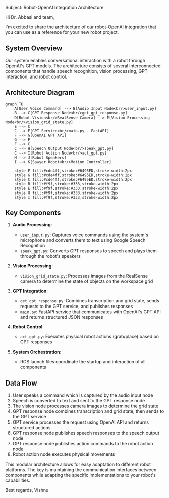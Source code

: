 Subject: Robot-OpenAI Integration Architecture

Hi Dr. Abbasi and team,

I'm excited to share the architecture of our robot-OpenAI integration that you can use as a reference for your new robot project.

## System Overview

Our system enables conversational interaction with a robot through OpenAI's GPT models. The architecture consists of several interconnected components that handle speech recognition, vision processing, GPT interaction, and robot control.

## Architecture Diagram

```
graph TD
    A[User Voice Command] --> B[Audio Input Node<br/>user_input.py]
    B --> C[GPT Response Node<br/>get_gpt_response.py]
    D[Robot Vision<br/>RealSense Camera] --> E[Vision Processing Node<br/>vision_grid_state.py]
    E --> C
    C --> F[GPT Service<br/>main.py - FastAPI]
    F --> G[OpenAI GPT API]
    G --> F
    F --> C
    C --> H[Speech Output Node<br/>speak_gpt.py]
    C --> I[Robot Action Node<br/>act_gpt.py]
    H --> J[Robot Speakers]
    I --> K[Sawyer Robot<br/>Motion Controller]
    
    style F fill:#cde4ff,stroke:#6495ED,stroke-width:2px
    style G fill:#cde4ff,stroke:#6495ED,stroke-width:2px
    style C fill:#cde4ff,stroke:#6495ED,stroke-width:2px
    style B fill:#f9f,stroke:#333,stroke-width:2px
    style E fill:#f9f,stroke:#333,stroke-width:2px
    style H fill:#f9f,stroke:#333,stroke-width:2px
    style I fill:#f9f,stroke:#333,stroke-width:2px
```

## Key Components

1. **Audio Processing**:
   - `user_input.py`: Captures voice commands using the system's microphone and converts them to text using Google Speech Recognition
   - `speak_gpt.py`: Converts GPT responses to speech and plays them through the robot's speakers

2. **Vision Processing**:
   - `vision_grid_state.py`: Processes images from the RealSense camera to determine the state of objects on the workspace grid

3. **GPT Integration**:
   - `get_gpt_response.py`: Combines transcription and grid state, sends requests to the GPT service, and publishes responses
   - `main.py`: FastAPI service that communicates with OpenAI's GPT API and returns structured JSON responses

4. **Robot Control**:
   - `act_gpt.py`: Executes physical robot actions (grab/place) based on GPT responses

5. **System Orchestration**:
   - ROS launch files coordinate the startup and interaction of all components

## Data Flow

1. User speaks a command which is captured by the audio input node
2. Speech is converted to text and sent to the GPT response node
3. The vision node processes camera images to determine the grid state
4. GPT response node combines transcription and grid state, then sends to the GPT service
5. GPT service processes the request using OpenAI API and returns structured actions
6. GPT response node publishes speech responses to the speech output node
7. GPT response node publishes action commands to the robot action node
8. Robot action node executes physical movements

This modular architecture allows for easy adaptation to different robot platforms. The key is maintaining the communication interfaces between components while adapting the specific implementations to your robot's capabilities.

Best regards,
Vishnu
